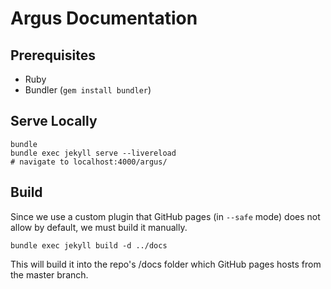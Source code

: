 # Argus Documentation

## Prerequisites

- Ruby
- Bundler (`gem install bundler`)

## Serve Locally

```
bundle
bundle exec jekyll serve --livereload
# navigate to localhost:4000/argus/
```

## Build

Since we use a custom plugin that GitHub pages (in `--safe` mode) does not
allow by default, we must build it manually.

```
bundle exec jekyll build -d ../docs
```

This will build it into the repo\'s /docs folder which GitHub pages hosts from
the master branch.
